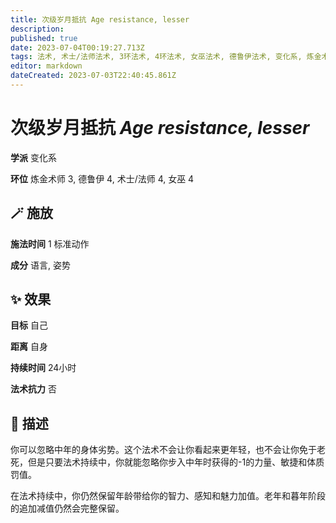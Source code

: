 ```yaml
---
title: 次级岁月抵抗 Age resistance, lesser
description: 
published: true
date: 2023-07-04T00:19:27.713Z
tags: 法术, 术士/法师法术, 3环法术, 4环法术, 女巫法术, 德鲁伊法术, 变化系, 炼金术师法术
editor: markdown
dateCreated: 2023-07-03T22:40:45.861Z
---
```


# **次级岁月抵抗** *Age resistance, lesser*

**学派** 变化系 

**环位** 炼金术师 3, 德鲁伊 4, 术士/法师 4, 女巫 4

## 🪄 施放

**施法时间** 1 标准动作

**成分** 语言, 姿势

## ✨ 效果 

**目标** 自己 

**距离** 自身  

**持续时间** 24小时 

**法术抗力** 否

## 📖 描述

你可以忽略中年的身体劣势。这个法术不会让你看起来更年轻，也不会让你免于老死，但是只要法术持续中，你就能忽略你步入中年时获得的-1的力量、敏捷和体质罚值。

在法术持续中，你仍然保留年龄带给你的智力、感知和魅力加值。老年和暮年阶段的追加减值仍然会完整保留。
    
